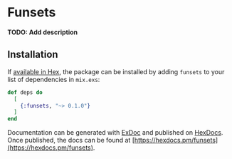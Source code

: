# Funsets

**TODO: Add description**

## Installation

If [available in Hex](https://hex.pm/docs/publish), the package can be installed
by adding `funsets` to your list of dependencies in `mix.exs`:

```elixir
def deps do
  [
    {:funsets, "~> 0.1.0"}
  ]
end
```

Documentation can be generated with [ExDoc](https://github.com/elixir-lang/ex_doc)
and published on [HexDocs](https://hexdocs.pm). Once published, the docs can
be found at [https://hexdocs.pm/funsets](https://hexdocs.pm/funsets).


